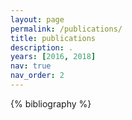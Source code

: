 ```yaml
---
layout: page
permalink: /publications/
title: publications
description: .
years: [2016, 2018]
nav: true
nav_order: 2
---
```


<!-- _pages/publications.md -->
<div class="publications">

{% bibliography %}

</div>

